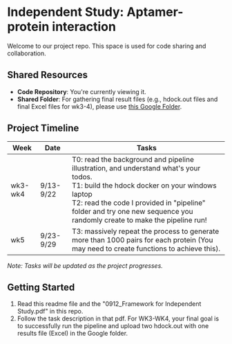 # Independent Study: Aptamer-protein interaction

Welcome to our project repo. This space is used for code sharing and collaboration.

## Shared Resources

- **Code Repository**: You're currently viewing it.
- **Shared Folder**: For gathering final result files (e.g., hdock.out files and final Excel files for wk3-4), please use [this Google Folder](https://drive.google.com/drive/folders/1eraY7pbQy4Uo33GSwMmUAgf2pTyNLxYS?usp=drive_link).

## Project Timeline

| Week | Date | Tasks |
|------|------|-------|
| wk3-wk4 | 9/13-9/22 | T0: read the background and pipeline illustration, and understand what's your todos. <br> T1: build the hdock docker on your windows laptop <br> T2: read the code I provided in "pipeline" folder and try one new sequence you randomly create to make the pipeline run! |
| wk5 | 9/23-9/29 | T3: massively repeat the process to generate more than 1000 pairs for each protein (You may need to create functions to achieve this).|

*Note: Tasks will be updated as the project progresses.*

## Getting Started

1. Read this readme file and the "0912_Framework for Independent Study.pdf" in this repo.
2. Follow the task description in that pdf. For WK3-WK4, your final goal is to successfully run the pipeline and upload two hdock.out with one results file (Excel) in the Google folder.

